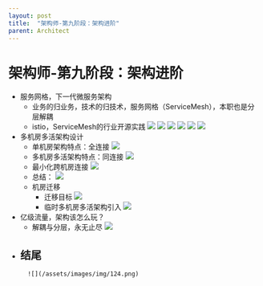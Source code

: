 ```yaml
---
layout: post
title:  "架构师-第九阶段：架构进阶"
parent: Architect
---
```


# 架构师-第九阶段：架构进阶
- 服务网格，下一代微服务架构
	- 业务的归业务，技术的归技术，服务网格（ServiceMesh），本职也是分层解耦
	- istio，ServiceMesh的行业开源实践
	![](/assets/images/img/111.png)
	![](/assets/images/img/112.png)
	![](/assets/images/img/113.png)
	![](/assets/images/img/114.png)
	![](/assets/images/img/115.png)
	![](/assets/images/img/116.png)
- 多机房多活架构设计
	- 单机房架构特点：全连接
		![](/assets/images/img/117.png)
	- 多机房多活架构特点：同连接
		![](/assets/images/img/118.png)
	- 最小化跨机房连接
		![](/assets/images/img/119.png)
	- 总结：
		![](/assets/images/img/120.png)
	- 机房迁移
		- 迁移目标
			![](/assets/images/img/121.png)
		- 临时多机房多活架构引入
		![](/assets/images/img/122.png)
- 亿级流量，架构该怎么玩？
	- 解耦与分层，永无止尽
		![](/assets/images/img/123.png)
- 结尾
	- 
		![](/assets/images/img/124.png)





<div id="gitalk-container"></div>
<link rel="stylesheet" href="https://unpkg.com/gitalk/dist/gitalk.css">
<script src="https://unpkg.com/gitalk/dist/gitalk.min.js"></script>
<script src="/assets/js/md5.min.js"></script>
<script type="text/javascript">
const gitalk = new Gitalk({
  clientID: 'c8000586a21c80291476',
  clientSecret: '043d2b75bd32c8d03f65d088bbd475c563a287f4',
  repo: 'imoowi.github.io',
  owner: 'imoowi',
  admin: ['imoowi'],
  distractionFreeMode: false,
  id: md5(location.href)
});
gitalk.render('gitalk-container')
</script>